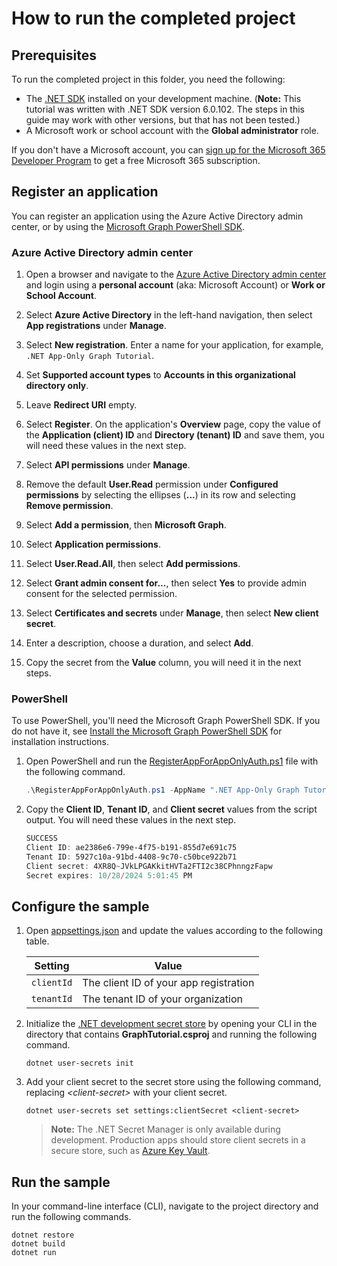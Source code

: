 # How to run the completed project

## Prerequisites

To run the completed project in this folder, you need the following:

- The [.NET SDK](https://dotnet.microsoft.com/download) installed on your development machine. (**Note:** This tutorial was written with .NET SDK version 6.0.102. The steps in this guide may work with other versions, but that has not been tested.)
- A Microsoft work or school account with the **Global administrator** role.

If you don't have a Microsoft account, you can [sign up for the Microsoft 365 Developer Program](https://developer.microsoft.com/microsoft-365/dev-program) to get a free Microsoft 365 subscription.

## Register an application

You can register an application using the Azure Active Directory admin center, or by using the [Microsoft Graph PowerShell SDK](https://docs.microsoft.com/graph/powershell/get-started).

### Azure Active Directory admin center

1. Open a browser and navigate to the [Azure Active Directory admin center](https://aad.portal.azure.com) and login using a **personal account** (aka: Microsoft Account) or **Work or School Account**.

1. Select **Azure Active Directory** in the left-hand navigation, then select **App registrations** under **Manage**.

1. Select **New registration**. Enter a name for your application, for example, `.NET App-Only Graph Tutorial`.

1. Set **Supported account types** to **Accounts in this organizational directory only**.

1. Leave **Redirect URI** empty.

1. Select **Register**. On the application's **Overview** page, copy the value of the **Application (client) ID**  and **Directory (tenant) ID** and save them, you will need these values in the next step.

1. Select **API permissions** under **Manage**.

1. Remove the default **User.Read** permission under **Configured permissions** by selecting the ellipses (**...**) in its row and selecting **Remove permission**.

1. Select **Add a permission**, then **Microsoft Graph**.

1. Select **Application permissions**.

1. Select **User.Read.All**, then select **Add permissions**.

1. Select **Grant admin consent for...**, then select **Yes** to provide admin consent for the selected permission.

1. Select **Certificates and secrets** under **Manage**, then select **New client secret**.

1. Enter a description, choose a duration, and select **Add**.

1. Copy the secret from the **Value** column, you will need it in the next steps.

### PowerShell

To use PowerShell, you'll need the Microsoft Graph PowerShell SDK. If you do not have it, see [Install the Microsoft Graph PowerShell SDK](https://docs.microsoft.com/graph/powershell/installation) for installation instructions.

1. Open PowerShell and run the [RegisterAppForAppOnlyAuth.ps1](RegisterAppForAppOnlyAuth.ps1) file with the following command.

    ```powershell
    .\RegisterAppForAppOnlyAuth.ps1 -AppName ".NET App-Only Graph Tutorial" -GraphScopes "User.Read.All"
    ```

1. Copy the **Client ID**, **Tenant ID**, and **Client secret** values from the script output. You will need these values in the next step.

    ```powershell
    SUCCESS
    Client ID: ae2386e6-799e-4f75-b191-855d7e691c75
    Tenant ID: 5927c10a-91bd-4408-9c70-c50bce922b71
    Client secret: 4XR8Q~JVkLPGAKkitHVTa2FTI2c38CPhnngzFapw
    Secret expires: 10/28/2024 5:01:45 PM
    ```

## Configure the sample

1. Open [appsettings.json](./GraphTutorial/appsettings.json) and update the values according to the following table.

    | Setting | Value |
    |---------|-------|
    | `clientId` | The client ID of your app registration |
    | `tenantId` | The tenant ID of your organization |

1. Initialize the [.NET development secret store](https://docs.microsoft.com/aspnet/core/security/app-secrets) by opening your CLI in the directory that contains **GraphTutorial.csproj** and running the following command.

    ```Shell
    dotnet user-secrets init
    ```

1. Add your client secret to the secret store using the following command, replacing *&lt;client-secret&gt;* with your client secret.

    ```Shell
    dotnet user-secrets set settings:clientSecret <client-secret>
    ```

    > **Note:** The .NET Secret Manager is only available during development. Production apps should store client secrets in a secure store, such as [Azure Key Vault](https://docs.microsoft.com/azure/key-vault/general/overview).

## Run the sample

In your command-line interface (CLI), navigate to the project directory and run the following commands.

```Shell
dotnet restore
dotnet build
dotnet run
```
